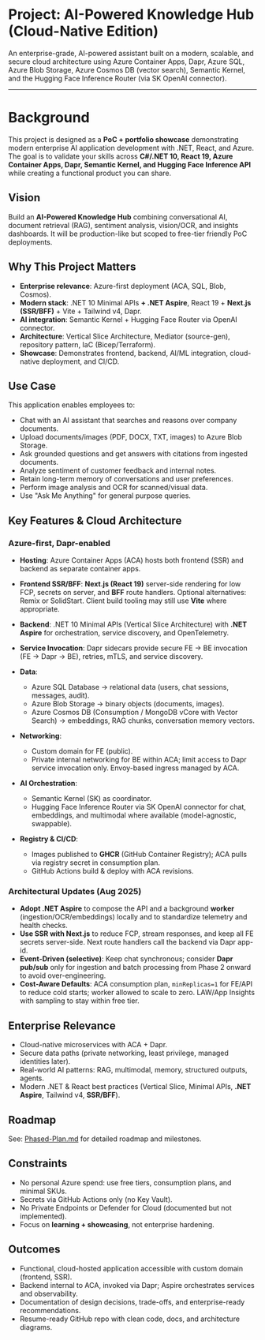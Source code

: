 # Project: AI-Powered Knowledge Hub (Cloud-Native Edition)

An enterprise-grade, AI-powered assistant built on a modern, scalable, and secure cloud architecture using Azure Container Apps, Dapr, Azure SQL, Azure Blob Storage, Azure Cosmos DB (vector search), Semantic Kernel, and the Hugging Face Inference Router (via SK OpenAI connector).

---

# Background

This project is designed as a **PoC + portfolio showcase** demonstrating modern enterprise AI application development with .NET, React, and Azure. The goal is to validate your skills across **C#/.NET 10, React 19, Azure Container Apps, Dapr, Semantic Kernel, and Hugging Face Inference API** while creating a functional product you can share.

## Vision

Build an **AI-Powered Knowledge Hub** combining conversational AI, document retrieval (RAG), sentiment analysis, vision/OCR, and insights dashboards. It will be production-like but scoped to free-tier friendly PoC deployments.

## Why This Project Matters

* **Enterprise relevance**: Azure-first deployment (ACA, SQL, Blob, Cosmos).
* **Modern stack**: .NET 10 Minimal APIs **+ .NET Aspire**, React 19 + **Next.js (SSR/BFF)** + Vite + Tailwind v4, Dapr.
* **AI integration**: Semantic Kernel + Hugging Face Router via OpenAI connector.
* **Architecture**: Vertical Slice Architecture, Mediator (source-gen), repository pattern, IaC (Bicep/Terraform).
* **Showcase**: Demonstrates frontend, backend, AI/ML integration, cloud-native deployment, and CI/CD.

## Use Case

This application enables employees to:

* Chat with an AI assistant that searches and reasons over company documents.
* Upload documents/images (PDF, DOCX, TXT, images) to Azure Blob Storage.
* Ask grounded questions and get answers with citations from ingested documents.
* Analyze sentiment of customer feedback and internal notes.
* Retain long-term memory of conversations and user preferences.
* Perform image analysis and OCR for scanned/visual data.
* Use "Ask Me Anything" for general purpose queries.

## Key Features & Cloud Architecture

### Azure-first, Dapr-enabled

* **Hosting**: Azure Container Apps (ACA) hosts both frontend (SSR) and backend as separate container apps.
* **Frontend SSR/BFF**: **Next.js (React 19)** server-side rendering for low FCP, secrets on server, and **BFF** route handlers. Optional alternatives: Remix or SolidStart. Client build tooling may still use **Vite** where appropriate.
* **Backend**: .NET 10 Minimal APIs (Vertical Slice Architecture) with **.NET Aspire** for orchestration, service discovery, and OpenTelemetry.
* **Service Invocation**: Dapr sidecars provide secure FE → BE invocation (FE → Dapr → BE), retries, mTLS, and service discovery.
* **Data**:

  * Azure SQL Database → relational data (users, chat sessions, messages, audit).
  * Azure Blob Storage → binary objects (documents, images).
  * Azure Cosmos DB (Consumption / MongoDB vCore with Vector Search) → embeddings, RAG chunks, conversation memory vectors.
* **Networking**:

  * Custom domain for FE (public).
  * Private internal networking for BE within ACA; limit access to Dapr service invocation only. Envoy-based ingress managed by ACA.
* **AI Orchestration**:

  * Semantic Kernel (SK) as coordinator.
  * Hugging Face Inference Router via SK OpenAI connector for chat, embeddings, and multimodal where available (model-agnostic, swappable).
* **Registry & CI/CD**:

  * Images published to **GHCR** (GitHub Container Registry); ACA pulls via registry secret in consumption plan.
  * GitHub Actions build & deploy with ACA revisions.

### Architectural Updates (Aug 2025)

* **Adopt .NET Aspire** to compose the API and a background **worker** (ingestion/OCR/embeddings) locally and to standardize telemetry and health checks.
* **Use SSR with Next.js** to reduce FCP, stream responses, and keep all FE secrets server-side. Next route handlers call the backend via Dapr app-id.
* **Event-Driven (selective)**: Keep chat synchronous; consider **Dapr pub/sub** only for ingestion and batch processing from Phase 2 onward to avoid over-engineering.
* **Cost-Aware Defaults**: ACA consumption plan, `minReplicas=1` for FE/API to reduce cold starts; worker allowed to scale to zero. LAW/App Insights with sampling to stay within free tier.

## Enterprise Relevance

* Cloud-native microservices with ACA + Dapr.
* Secure data paths (private networking, least privilege, managed identities later).
* Real-world AI patterns: RAG, multimodal, memory, structured outputs, agents.
* Modern .NET & React best practices (Vertical Slice, Minimal APIs, **.NET Aspire**, Tailwind v4, **SSR/BFF**).

## Roadmap

See: [Phased-Plan.md](/docs/plans/Phased_Plan.md) for detailed roadmap and milestones.

## Constraints

* No personal Azure spend: use free tiers, consumption plans, and minimal SKUs.
* Secrets via GitHub Actions only (no Key Vault).
* No Private Endpoints or Defender for Cloud (documented but not implemented).
* Focus on **learning + showcasing**, not enterprise hardening.

## Outcomes

* Functional, cloud-hosted application accessible with custom domain (frontend, SSR).
* Backend internal to ACA, invoked via Dapr; Aspire orchestrates services and observability.
* Documentation of design decisions, trade-offs, and enterprise-ready recommendations.
* Resume-ready GitHub repo with clean code, docs, and architecture diagrams.
